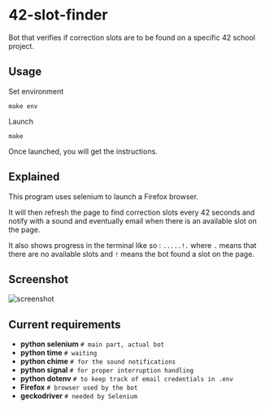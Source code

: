# 42-slot-finder

Bot that verifies if correction slots are to be found on a specific 42 school project.

## Usage

  Set environment

  ```
  make env
  ```

  Launch

  ```
  make
  ```

  Once launched, you will get the instructions.

## Explained

  This program uses selenium to launch a Firefox browser.

  It will then refresh the page to find correction slots every 42 seconds and notify with a sound and eventually email when there is an available slot on the page.

  It also shows progress in the terminal like so : `.....!.` where `.` means that there are no available slots and `!` means the bot found a slot on the page.

## Screenshot

![screenshot](.other/ScreenShot.png)

## Current requirements

 - **python selenium**      `# main part, actual bot`
 - **python time**          `# waiting`
 - **python chime**         `# for the sound notifications`
 - **python signal**        `# for proper interruption handling`
 - **python dotenv**        `# to keep track of email credentials in .env`
 - **Firefox**              `# browser used by the bot`
 - **geckodriver**          `# needed by Selenium`
